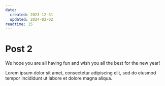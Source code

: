```yaml
---
date:
  created: 2023-12-31
  updated: 2024-02-02
readtime: 15
---
```


# Post 2

We hope you are all having fun and wish you all the best for the new year!
<!-- more -->

Lorem ipsum dolor sit amet, consectetur adipiscing elit, sed do eiusmod
tempor incididunt ut labore et dolore magna aliqua.